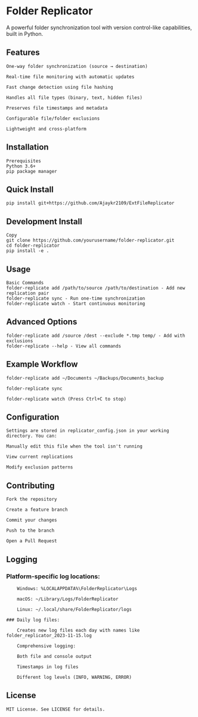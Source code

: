 # Folder Replicator

A powerful folder synchronization tool with version control-like capabilities, built in Python.

## Features

    One-way folder synchronization (source → destination)

    Real-time file monitoring with automatic updates

    Fast change detection using file hashing

    Handles all file types (binary, text, hidden files)

    Preserves file timestamps and metadata

    Configurable file/folder exclusions

    Lightweight and cross-platform

## Installation

    Prerequisites
    Python 3.6+
    pip package manager

## Quick Install

    pip install git+https://github.com/Ajaykr2109/ExtFileReplicator

## Development Install

    Copy
    git clone https://github.com/yourusername/folder-replicator.git
    cd folder-replicator
    pip install -e .

## Usage

    Basic Commands
    folder-replicate add /path/to/source /path/to/destination - Add new replication pair
    folder-replicate sync - Run one-time synchronization
    folder-replicate watch - Start continuous monitoring

## Advanced Options

    folder-replicate add /source /dest --exclude *.tmp temp/ - Add with exclusions
    folder-replicate --help - View all commands

## Example Workflow

    folder-replicate add ~/Documents ~/Backups/Documents_backup

    folder-replicate sync

    folder-replicate watch (Press Ctrl+C to stop)

## Configuration

    Settings are stored in replicator_config.json in your working directory. You can:

    Manually edit this file when the tool isn't running

    View current replications

    Modify exclusion patterns

## Contributing

    Fork the repository

    Create a feature branch

    Commit your changes

    Push to the branch

    Open a Pull Request

## Logging

### Platform-specific log locations:

        Windows: %LOCALAPPDATA%\FolderReplicator\Logs

        macOS: ~/Library/Logs/FolderReplicator

        Linux: ~/.local/share/FolderReplicator/logs

    ### Daily log files:

        Creates new log files each day with names like folder_replicator_2023-11-15.log

        Comprehensive logging:

        Both file and console output

        Timestamps in log files

        Different log levels (INFO, WARNING, ERROR)

## License

    MIT License. See LICENSE for details.
